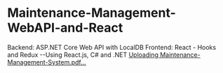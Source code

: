 # Maintenance-Management-WebAPI-and-React
Backend: ASP.NET Core Web API with LocalDB    Frontend: React - Hooks and Redux   --Using React.js, C# and .NET
[Uploading Maintenance-Management-System.pdf…]()
